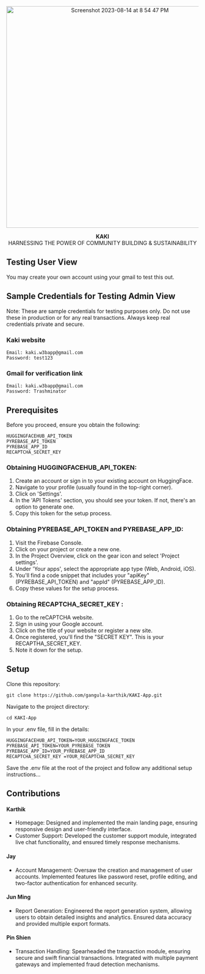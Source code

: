<p align="center">
  <img width="579" alt="Screenshot 2023-08-14 at 8 54 47 PM" src="https://github.com/gangula-karthik/KAKI-App/assets/56480632/4886c3cf-e10f-4aed-9f65-89bd9da6e702">
</p>

<p align="center">
  <strong>KAKI</strong><br>
  HARNESSING THE POWER OF COMMUNITY BUILDING & SUSTAINABILITY
</p>

## Testing User View
You may create your own account using your gmail to test this out.

## Sample Credentials for Testing Admin View
Note: These are sample credentials for testing purposes only. Do not use these in production or for any real transactions. Always keep real credentials private and secure.

### Kaki website 
```
Email: kaki.w3bapp@gmail.com
Password: test123
```

### Gmail for verification link
```
Email: kaki.w3bapp@gmail.com
Password: Trashminator
```

## Prerequisites
Before you proceed, ensure you obtain the following:
```
HUGGINGFACEHUB_API_TOKEN
PYREBASE_API_TOKEN
PYREBASE_APP_ID
RECAPTCHA_SECRET_KEY 
```

### Obtaining HUGGINGFACEHUB_API_TOKEN:
1. Create an account or sign in to your existing account on HuggingFace.
2. Navigate to your profile (usually found in the top-right corner).
3. Click on 'Settings'.
4. In the 'API Tokens' section, you should see your token. If not, there's an option to generate one.
5. Copy this token for the setup process.
   
### Obtaining PYREBASE_API_TOKEN and PYREBASE_APP_ID:
1. Visit the Firebase Console.
2. Click on your project or create a new one.
3. In the Project Overview, click on the gear icon and select 'Project settings'.
4. Under 'Your apps', select the appropriate app type (Web, Android, iOS).
5. You'll find a code snippet that includes your "apiKey" (PYREBASE_API_TOKEN) and "appId" (PYREBASE_APP_ID).
6. Copy these values for the setup process.
   
### Obtaining RECAPTCHA_SECRET_KEY :
1. Go to the reCAPTCHA website.
2. Sign in using your Google account.
3. Click on the title of your website or register a new site.
4. Once registered, you'll find the "SECRET KEY". This is your RECAPTHA_SECRET_KEY.
5. Note it down for the setup.


## Setup
Clone this repository:

```
git clone https://github.com/gangula-karthik/KAKI-App.git
```

Navigate to the project directory:
```
cd KAKI-App
```

In your .env file, fill in the details:
```
HUGGINGFACEHUB_API_TOKEN=YOUR_HUGGINGFACE_TOKEN
PYREBASE_API_TOKEN=YOUR_PYREBASE_TOKEN
PYREBASE_APP_ID=YOUR_PYREBASE_APP_ID
RECAPTCHA_SECRET_KEY =YOUR_RECAPTCHA_SECRET_KEY 
```

Save the .env file at the root of the project and follow any additional setup instructions...


## Contributions
#### Karthik
- Homepage: Designed and implemented the main landing page, ensuring responsive design and user-friendly interface.
- Customer Support: Developed the customer support module, integrated live chat functionality, and ensured timely response mechanisms.
#### Jay
- Account Management: Oversaw the creation and management of user accounts. Implemented features like password reset, profile editing, and two-factor authentication for enhanced security.
#### Jun Ming
- Report Generation: Engineered the report generation system, allowing users to obtain detailed insights and analytics. Ensured data accuracy and provided multiple export formats.
#### Pin Shien
- Transaction Handling: Spearheaded the transaction module, ensuring secure and swift financial transactions. Integrated with multiple payment gateways and implemented fraud detection mechanisms.
